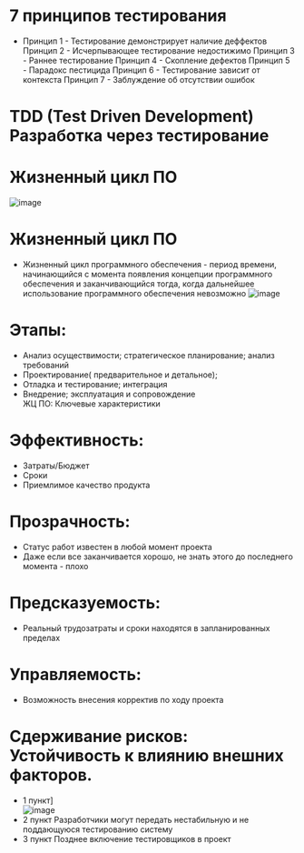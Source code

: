 # 7 принципов тестирования
* Принцип 1 - Тестирование демонстрирует наличие деффектов Принцип 2 - Исчерпывающее тестирование недостижимо Принцип 3 - Раннее тестирование Принцип 4 - Скопление дефектов Принцип 5 - Парадокс пестицида Принцип 6 - Тестирование зависит от контекста Принцип 7 - Заблуждение об отсутствии ошибок

# TDD (Test Driven Development) Разработка через тестирование
# Жизненный цикл ПО
![image](https://user-images.githubusercontent.com/97594146/194748200-02c8bb55-a261-4efb-a0c2-3600563da195.png)
# Жизненный цикл ПО
* Жизненный цикл программного обеспечения - период времени, начинающийся с момента появления концепции программного обеспечения и заканчивающийся тогда, когда дальнейшее использование программного обеспечения невозможно
 ![image](https://user-images.githubusercontent.com/97594146/194748262-88575a2b-8c47-4b3e-90c2-4aacc375207d.png)
# Этапы:

* Анализ осуществимости; стратегическое планирование; анализ требований
* Проектирование( предварительное и детальное);
* Отладка и тестирование; интеграция
* Внедрение; эксплуатация и сопровождение
<br/> ЖЦ ПО: Ключевые характеристики
# Эффективность:
* Затраты/Бюджет
* Сроки
* Приемлимое качество продукта
# Прозрачность:
* Статус работ известен в любой момент проекта
* Даже если все заканчивается хорошо, не знать этого до последнего момента - плохо
# Предсказуемость:
* Реальный трудозатраты и сроки находятся в запланированных пределах
# Управляемость: 
* Возможность внесения корректив по ходу проекта
# Сдерживание рисков: Устойчивость к влиянию внешних факторов.

* 1 пункт]
<br/> ![image](https://user-images.githubusercontent.com/97594146/194748460-c92ab226-a6e2-42e1-afc0-4f44e77f525d.png)
* 2 пункт 
Разработчики могут передать нестабильную и не поддающуюся тестированию систему
* 3 пункт 
Позднее включение тестировщиков в проект
